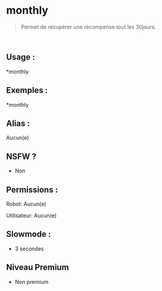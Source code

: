 # monthly

> Permet de récupérer une récompense tout les 30jours.

<br>

## Usage :

*monthly

## Exemples :

*monthly

## Alias :

Aucun(e)

## NSFW ?

- Non

## Permissions :

Robot: Aucun(e)
<br>

Utilisateur: Aucun(e)

## Slowmode :

- 3 secondes

## Niveau Premium

- Non premium